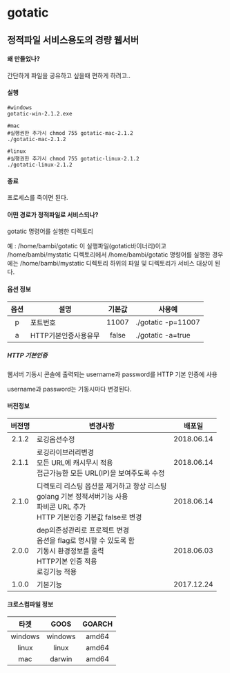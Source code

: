 # gotatic

## 정적파일 서비스용도의 경량 웹서버

#### 왜 만들었나?
간단하게 파일을 공유하고 싶을때 편하게 하려고..

#### 실행
```
#windows
gotatic-win-2.1.2.exe

#mac
#실행권한 추가시 chmod 755 gotatic-mac-2.1.2
./gotatic-mac-2.1.2

#linux
#실행권한 추가시 chmod 755 gotatic-linux-2.1.2
./gotatic-linux-2.1.2
```

#### 종료
프로세스를 죽이면 된다.

#### 어떤 경로가 정적파일로 서비스되나?
gotatic 명령어를 실행한 디렉토리

예 : /home/bambi/gotatic 이 실행파일(gotatic바이너리)이고
/home/bambi/mystatic 디렉토리에서 /home/bambi/gotatic
명령어를 실행한 경우에는 /home/bambi/mystatic 디렉토리 하위의 파일 및 디렉토리가
서비스 대상이 된다.

#### 옵션 정보
| 옵션        | 설명           | 기본값  | 사용예 |
| :-------------: |-------------| :-----:|-------------|
| p | 포트번호 | 11007 | ./gotatic -p=11007 |
| a | HTTP기본인증사용유무 | false | ./gotatic -a=true |

##### HTTP 기본인증
웹서버 기동시 콘솔에 출력되는 username과 password를 HTTP 기본 인증에 사용

username과 password는 기동시마다 변경된다.

#### 버전정보
| 버전명        | 변경사항           | 배포일  |
| :-------------: |-------------| :-----:|
| 2.1.2 | 로깅옵션수정 | 2018.06.14 |
| 2.1.1 | 로깅라이브러리변경<br> 모든 URL에 캐시무시 적용 <br> 접근가능한 모든 URL(IP)을 보여주도록 수정 | 2018.06.14 |
| 2.1.0 | 디렉토리 리스팅 옵션을 제거하고 항상 리스팅<br> golang 기본 정적서버기능 사용 <br> 파비콘 URL 추가 <br> HTTP 기본인증 기본값 false로 변경  | 2018.06.14 |
| 2.0.0 | dep의존성관리로 프로젝트 변경<br>옵션을 flag로 명시할 수 있도록 함<br>기동시 환경정보를 출력<br>HTTP기본 인증 적용<br>로깅기능 적용     | 2018.06.03 |
| 1.0.0 | 기본기능  | 2017.12.24 |

#### 크로스컴파일 정보
| 타겟        | GOOS           |  GOARCH  |
| :-------------: |:-----:| :-----:|
| windows | windows | amd64 |
| linux | linux | amd64 |
| mac | darwin | amd64 |
